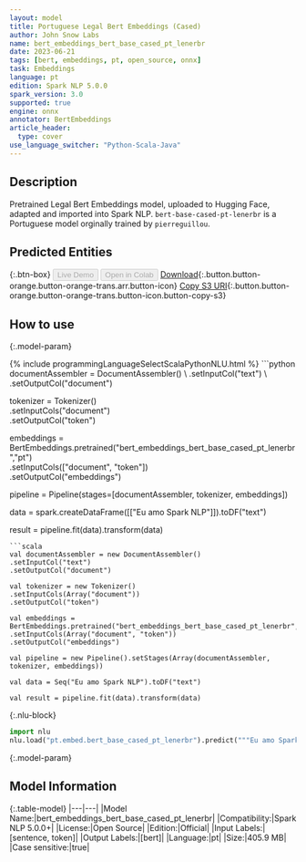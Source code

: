 ```yaml
---
layout: model
title: Portuguese Legal Bert Embeddings (Cased)
author: John Snow Labs
name: bert_embeddings_bert_base_cased_pt_lenerbr
date: 2023-06-21
tags: [bert, embeddings, pt, open_source, onnx]
task: Embeddings
language: pt
edition: Spark NLP 5.0.0
spark_version: 3.0
supported: true
engine: onnx
annotator: BertEmbeddings
article_header:
  type: cover
use_language_switcher: "Python-Scala-Java"
---
```


## Description

Pretrained Legal Bert Embeddings model, uploaded to Hugging Face, adapted and imported into Spark NLP. `bert-base-cased-pt-lenerbr` is a Portuguese model orginally trained by `pierreguillou`.

## Predicted Entities



{:.btn-box}
<button class="button button-orange" disabled>Live Demo</button>
<button class="button button-orange" disabled>Open in Colab</button>
[Download](https://s3.amazonaws.com/auxdata.johnsnowlabs.com/public/models/bert_embeddings_bert_base_cased_pt_lenerbr_pt_5.0.0_3.0_1687354957150.zip){:.button.button-orange.button-orange-trans.arr.button-icon}
[Copy S3 URI](s3://auxdata.johnsnowlabs.com/public/models/bert_embeddings_bert_base_cased_pt_lenerbr_pt_5.0.0_3.0_1687354957150.zip){:.button.button-orange.button-orange-trans.button-icon.button-copy-s3}

## How to use



{:.model-param}

<div class="tabs-box" markdown="1">
{% include programmingLanguageSelectScalaPythonNLU.html %}
```python
documentAssembler = DocumentAssembler() \
.setInputCol("text") \
.setOutputCol("document")

tokenizer = Tokenizer() \
.setInputCols("document") \
.setOutputCol("token")

embeddings = BertEmbeddings.pretrained("bert_embeddings_bert_base_cased_pt_lenerbr","pt") \
.setInputCols(["document", "token"]) \
.setOutputCol("embeddings")

pipeline = Pipeline(stages=[documentAssembler, tokenizer, embeddings])

data = spark.createDataFrame([["Eu amo Spark NLP"]]).toDF("text")

result = pipeline.fit(data).transform(data)
```
```scala
val documentAssembler = new DocumentAssembler() 
.setInputCol("text") 
.setOutputCol("document")

val tokenizer = new Tokenizer() 
.setInputCols(Array("document"))
.setOutputCol("token")

val embeddings = BertEmbeddings.pretrained("bert_embeddings_bert_base_cased_pt_lenerbr","pt") 
.setInputCols(Array("document", "token")) 
.setOutputCol("embeddings")

val pipeline = new Pipeline().setStages(Array(documentAssembler, tokenizer, embeddings))

val data = Seq("Eu amo Spark NLP").toDF("text")

val result = pipeline.fit(data).transform(data)
```

{:.nlu-block}
```python
import nlu
nlu.load("pt.embed.bert_base_cased_pt_lenerbr").predict("""Eu amo Spark NLP""")
```
</div>

{:.model-param}
## Model Information

{:.table-model}
|---|---|
|Model Name:|bert_embeddings_bert_base_cased_pt_lenerbr|
|Compatibility:|Spark NLP 5.0.0+|
|License:|Open Source|
|Edition:|Official|
|Input Labels:|[sentence, token]|
|Output Labels:|[bert]|
|Language:|pt|
|Size:|405.9 MB|
|Case sensitive:|true|